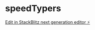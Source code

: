 # speedTypers

[Edit in StackBlitz next generation editor ⚡️](https://stackblitz.com/~/github.com/Reabot6/speedTypers)